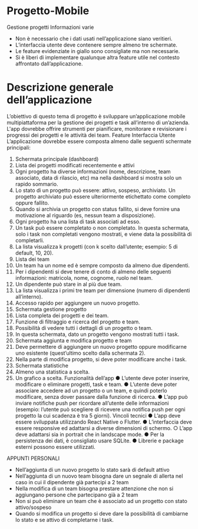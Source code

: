 # Progetto-Mobile
Gestione progetti
Informazioni varie
-	Non è necessario che i dati usati nell’applicazione siano veritieri.
-	L’interfaccia utente deve contenere sempre almeno tre schermate.
-	Le feature evidenziate in giallo sono consigliate ma non necessarie.
-	Si è liberi di implementare qualunque altra feature utile nel contesto affrontato dall’applicazione.
  
# Descrizione generale dell’applicazione
L’obiettivo di questo tema di progetto è sviluppare un’applicazione mobile multipiattaforma per la gestione dei progetti e task all’interno di un’azienda. L'app dovrebbe offrire strumenti per pianificare, monitorare e revisionare i progressi dei progetti e le attività dei team.
Feature Interfaccia Utente
L’applicazione dovrebbe essere composta almeno dalle seguenti schermate principali:
1.	Schermata principale (dashboard)
1.	Lista dei progetti modificati recentemente e attivi
1.	Ogni progetto ha diverse informazioni (nome, descrizione, team associato, data di rilascio, etc) ma nella dashboard si mostra solo un rapido sommario.
2.	Lo stato di un progetto può essere: attivo, sospeso, archiviato. Un progetto archiviato può essere ulteriormente etichettato come completo oppure fallito.
1.	Quando si archivia un progetto con status fallito, si deve fornire una motivazione al riguardo (es, nessun team a disposizione).
3.	Ogni progetto ha una lista di task associati ad esso.
1.	Un task può essere completato o non completato. In questa schermata, solo i task non completati vengono mostrati, e viene data la possibilità di completarli.
4.	La lista visualizza k progetti (con k scelto dall’utente; esempio: 5 di default, 10, 20).
2.	Lista dei team    
1.	Un team ha un nome ed è sempre composto da almeno due dipendenti.
1.	Per i dipendenti si deve tenere di conto di almeno delle seguenti informazioni: matricola, nome, cognome, ruolo nel team.
2.	Un dipendente può stare in al più due team.
2.	La lista visualizza i primi tre team per dimensione (numero di dipendenti all’interno).
3.	Accesso rapido per aggiungere un nuovo progetto.    
2.	Schermata gestione progetto
1.	Lista completa dei progetti e dei team.
2.	Funzione di filtraggio e ricerca del progetto e team.
3.	Possibilità di vedere tutti i dettagli di un progetto o team.
1.	In questa schermata, dato un progetto vengono mostrati tutti i task.
3.	Schermata aggiunta e modifica progetto e team
1.	Deve permettere di aggiungere un nuovo progetto oppure modificarne uno esistente (quest’ultimo scelto dalla schermata 2).
1.	Nella parte di modifica progetto, si deve poter modificare anche i task.
4.	Schermata statistiche
1.	Almeno una statistica a scelta.
2.	Un grafico a scelta.
Funzionalità dell’app
● L’utente deve poter inserire, modificare o eliminare progetti, task e team.
●	L’utente deve poter associare accedere ad un progetto o un team, e quindi poterlo modificare, senza dover passare dalla funzione di ricerca.
●	L’app può inviare notifiche push per ricordare all’utente delle informazioni (esempio: l’utente può scegliere di ricevere una notifica push per ogni progetto la cui scadenza è tra 5 giorni).
Vincoli tecnici
●	L’app deve essere sviluppata utilizzando React Native o Flutter.
●	L’interfaccia deve essere responsive ed adattarsi a diverse dimensioni di schermo.
  ○	L’app deve adattarsi sia in portrait che in landscape mode.
●	Per la persistenza dei dati, è consigliato usare SQLite.
●	Librerie e package esterni possono essere utilizzati.

APPUNTI PERSONALI
-	Nell’aggiunta di un nuovo progetto lo stato sarà di default attivo
-	Nell’aggiunta di un nuovo team bisogna dare un segnale di allerta nel caso in cui il dipendente già partecipi a 2 team
-	Nella modifica di un team bisogna prestare attenzione che non si aggiungano persone che partecipano già a 2 team
-	Non si può eliminare un team che è associato ad un progetto con stato attivo/sospeso
-	Quando si modifica un progetto si deve dare la possibilità di cambiarne lo stato e se attivo di completarne i task.

